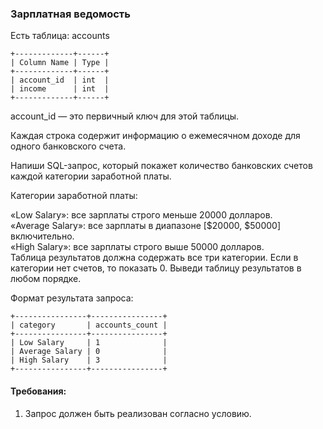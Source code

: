 
### Зарплатная ведомость

Есть таблица: accounts
```
+-------------+------+
| Column Name | Type |
+-------------+------+
| account_id  | int  |
| income      | int  |
+-------------+------+
```
account_id — это первичный ключ для этой таблицы.

Каждая строка содержит информацию о ежемесячном доходе для одного банковского счета.

Напиши SQL-запрос, который покажет количество банковских счетов каждой категории заработной платы.

Категории заработной платы:

«Low Salary»: все зарплаты строго меньше 20000 долларов.\
«Average Salary»: все зарплаты в диапазоне [$20000, $50000] включительно.\
«High Salary»: все зарплаты строго выше 50000 долларов.\
Таблица результатов должна содержать все три категории. Если в категории нет счетов, то показать 0. Выведи таблицу результатов в любом порядке.

Формат результата запроса:
```
+----------------+----------------+
| category       | accounts_count |
+----------------+----------------+
| Low Salary     | 1              |
| Average Salary | 0              |
| High Salary    | 3              |
+----------------+----------------+
```
#### Требования:
1.	Запрос должен быть реализован согласно условию.

